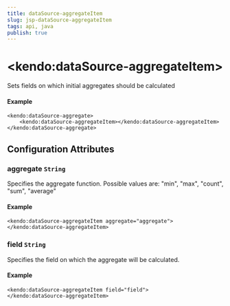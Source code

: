 ```yaml
---
title: dataSource-aggregateItem
slug: jsp-dataSource-aggregateItem
tags: api, java
publish: true
---
```


# \<kendo:dataSource-aggregateItem\>

Sets fields on which initial aggregates should be calculated

#### Example
    <kendo:dataSource-aggregate>
        <kendo:dataSource-aggregateItem></kendo:dataSource-aggregateItem>
    </kendo:dataSource-aggregate>

## Configuration Attributes

### aggregate `String`

Specifies the aggregate function. Possible values are: "min", "max", "count", "sum", "average"

#### Example
    <kendo:dataSource-aggregateItem aggregate="aggregate">
    </kendo:dataSource-aggregateItem>

### field `String`

Specifies the field on which the aggregate will be calculated.

#### Example
    <kendo:dataSource-aggregateItem field="field">
    </kendo:dataSource-aggregateItem>


